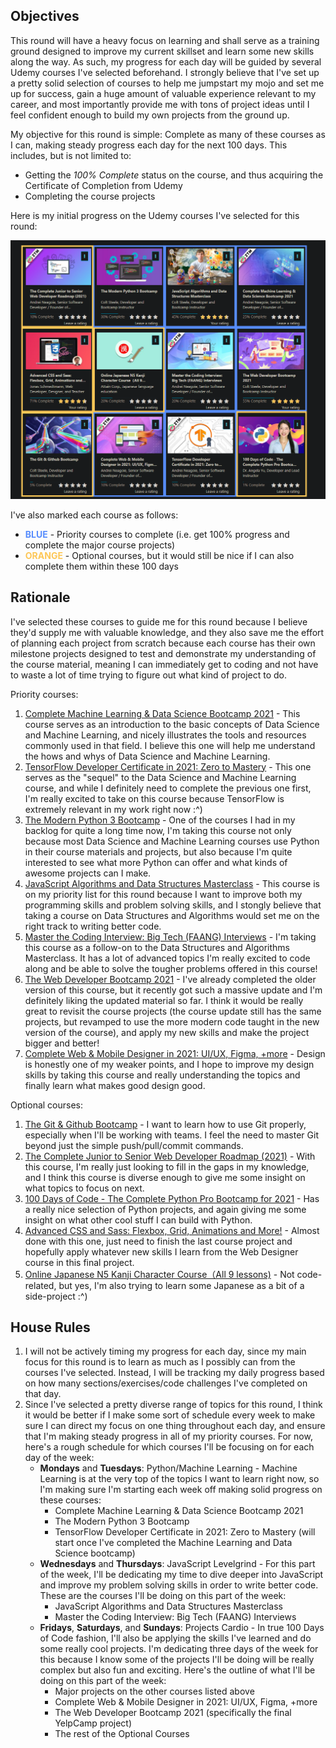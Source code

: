 ## Objectives

This round will have a heavy focus on learning and shall serve as a training ground designed to improve my current skillset and learn some new skills along the way. As such, my progress for each day will be guided by several Udemy courses I've selected beforehand. I strongly believe that I've set up a pretty solid selection of courses to help me jumpstart my mojo and set me up for success, gain a huge amount of valuable experience relevant to my career, and most importantly provide me with tons of project ideas until I feel confident enough to build my own projects from the ground up.

My objective for this round is simple: Complete as many of these courses as I can, making steady progress each day for the next 100 days. This includes, but is not limited to:
- Getting the *100% Complete* status on the course, and thus acquiring the Certificate of Completion from Udemy
- Completing the course projects

Here is my initial progress on the Udemy courses I've selected for this round:

![](./img/initial-progress.png)

I've also marked each course as follows:
- **<span style="color:#588dfd">BLUE</span>** - Priority courses to complete (i.e. get 100% progress and complete the major course projects)
- **<span style="color:#fdc757">ORANGE</span>** - Optional courses, but it would still be nice if I can also complete them within these 100 days

## Rationale

I've selected these courses to guide me for this round because I believe they'd supply me with valuable knowledge, and they also save me the effort of planning each project from scratch because each course has their own milestone projects designed to test and demonstrate my understanding of the course material, meaning I can immediately get to coding and not have to waste a lot of time trying to figure out what kind of project to do.

Priority courses:
1. [Complete Machine Learning & Data Science Bootcamp 2021](https://www.udemy.com/course/complete-machine-learning-and-data-science-zero-to-mastery/) - This course serves as an introduction to the basic concepts of Data Science and Machine Learning, and nicely illustrates the tools and resources commonly used in that field. I believe this one will help me understand the hows and whys of Data Science and Machine Learning.
2. [TensorFlow Developer Certificate in 2021: Zero to Mastery](https://www.udemy.com/course/tensorflow-developer-certificate-machine-learning-zero-to-mastery/) - This one serves as the "sequel" to the Data Science and Machine Learning course, and while I definitely need to complete the previous one first, I'm really excited to take on this course because TensorFlow is extremely relevant in my work right now :^)
3. [The Modern Python 3 Bootcamp](https://www.udemy.com/course/the-modern-python3-bootcamp/) - One of the courses I had in my backlog for quite a long time now, I'm taking this course not only because most Data Science and Machine Learning courses use Python in their course materials and projects, but also because I'm quite interested to see what more Python can offer and what kinds of awesome projects can I make.
4. [JavaScript Algorithms and Data Structures Masterclass](https://www.udemy.com/course/js-algorithms-and-data-structures-masterclass/) - This course is on my priority list for this round because I want to improve both my programming skills and problem solving skills, and I stongly believe that taking a course on Data Structures and Algorithms would set me on the right track to writing better code.
5. [Master the Coding Interview: Big Tech (FAANG) Interviews](https://www.udemy.com/course/master-the-coding-interview-big-tech-faang-interviews/) - I'm taking this course as a follow-on to the Data Structures and Algorithms Masterclass. It has a lot of advanced topics I'm really excited to code along and be able to solve the tougher problems offered in this course!
6. [The Web Developer Bootcamp 2021](https://www.udemy.com/course/the-web-developer-bootcamp/) - I've already completed the older version of this course, but it recently got such a massive update and I'm definitely liking the updated material so far. I think it would be really great to revisit the course projects (the course update still has the same projects, but revamped to use the more modern code taught in the new version of the course), and apply my new skills and make the project bigger and better!
7. [Complete Web & Mobile Designer in 2021: UI/UX, Figma, +more](https://www.udemy.com/course/complete-web-designer-mobile-designer-zero-to-mastery/) - Design is honestly one of my weaker points, and I hope to improve my design skills by taking this course and really understanding the topics and finally learn what makes good design good.

Optional courses:
1. [The Git & Github Bootcamp](https://www.udemy.com/course/git-and-github-bootcamp/) - I want to learn how to use Git properly, especially when I'll be working with teams. I feel the need to master Git beyond just the simple push/pull/commit commands.
2. [The Complete Junior to Senior Web Developer Roadmap (2021)](https://www.udemy.com/course/the-complete-junior-to-senior-web-developer-roadmap/) - With this course, I'm really just looking to fill in the gaps in my knowledge, and I think this course is diverse enough to give me some insight on what topics to focus on next.
3. [100 Days of Code - The Complete Python Pro Bootcamp for 2021](https://www.udemy.com/course/100-days-of-code/) - Has a really nice selection of Python projects, and again giving me some insight on what other cool stuff I can build with Python.
4. [Advanced CSS and Sass: Flexbox, Grid, Animations and More!](https://www.udemy.com/course/advanced-css-and-sass/) - Almost done with this one, just need to finish the last course project and hopefully apply whatever new skills I learn from the Web Designer course in this final project.
5. [Online Japanese N5 Kanji Character Course（All 9 lessons)](https://www.udemy.com/course/online-japanese-kanji-character-course/) - Not code-related, but yes, I'm also trying to learn some Japanese as a bit of a side-project :^)

## House Rules

1. I will not be actively timing my progress for each day, since my main focus for this round is to learn as much as I possibly can from the courses I've selected. Instead, I will be tracking my daily progress based on how many sections/exercises/code challenges I've completed on that day.
2. Since I've selected a pretty diverse range of topics for this round, I think it would be better if I make some sort of schedule every week to make sure I can direct my focus on one thing throughout each day, and ensure that I'm making steady progress in all of my priority courses. For now, here's a rough schedule for which courses I'll be focusing on for each day of the week:
   - **Mondays** and **Tuesdays**: Python/Machine Learning - Machine Learning is at the very top of the topics I want to learn right now, so I'm making sure I'm starting each week off making solid progress on these courses:
     - Complete Machine Learning & Data Science Bootcamp 2021
     - The Modern Python 3 Bootcamp
     - TensorFlow Developer Certificate in 2021: Zero to Mastery (will start once I've completed the Machine Learning and Data Science bootcamp)
   - **Wednesdays** and **Thursdays**: JavaScript Levelgrind - For this part of the week, I'll be dedicating my time to dive deeper into JavaScript and improve my problem solving skills in order to write better code. These are the courses I'll be doing on this part of the week:
     - JavaScript Algorithms and Data Structures Masterclass
     - Master the Coding Interview: Big Tech (FAANG) Interviews
   - **Fridays**, **Saturdays**, and **Sundays**: Projects Cardio - In true 100 Days of Code fashion, I'll also be applying the skills I've learned and do some really cool projects. I'm dedicating three days of the week for this because I know some of the projects I'll be doing will be really complex but also fun and exciting. Here's the outline of what I'll be doing on this part of the week:
     - Major projects on the other courses listed above
     - Complete Web & Mobile Designer in 2021: UI/UX, Figma, +more
     - The Web Developer Bootcamp 2021 (specifically the final YelpCamp project)
     - The rest of the Optional Courses
